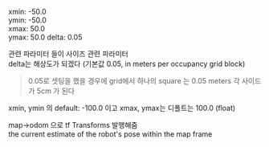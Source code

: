 xmin: -50.0  
ymin: -50.0  
xmax: 50.0  
ymax: 50.0 
delta: 0.05  

관련 파라미터 들이 사이즈 관련 파라미터   
delta는 해상도가 되겠다 (기본값 0.05, in meters per occupancy grid block)

> 0.05로 셋팅을 했을 경우에 grid에서 하나의 square 는 0.05 meters 각 사이드가 5cm 가 된다  


xmin, ymin 의 default: -100.0 이고 xmax, ymax는 디폴트는 100.0 (float)  

map->odom 으로 tf Transforms 발행해줌    
the current estimate of the robot's pose within the map frame   


